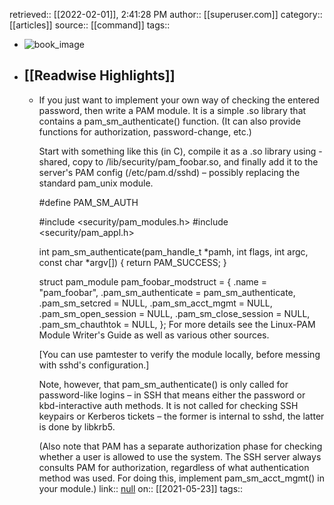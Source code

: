 retrieved:: [[2022-02-01]], 2:41:28 PM
              author:: [[superuser.com]]
              category:: [[articles]]
              source:: [[command]]
              tags::

- ![book_image](https://readwise-assets.s3.amazonaws.com/static/images/article0.00998d930354.png)
- ## [[Readwise Highlights]]
	- If you just want to implement your own way of checking the entered password, then write a PAM module. It is a simple .so library that contains a pam_sm_authenticate() function. (It can also provide functions for authorization, password-change, etc.)
	  
	  Start with something like this (in C), compile it as a .so library using -shared, copy to /lib/security/pam_foobar.so, and finally add it to the server's PAM config (/etc/pam.d/sshd) – possibly replacing the standard pam_unix module.
	  
	  #define PAM_SM_AUTH
	  
	  #include <security/pam_modules.h>
	  #include <security/pam_appl.h>
	  
	  int pam_sm_authenticate(pam_handle_t *pamh, int flags, int argc, const char *argv[]) {
	    return PAM_SUCCESS;
	  }
	  
	  struct pam_module pam_foobar_modstruct = {
	    .name                 = "pam_foobar",
	    .pam_sm_authenticate  = pam_sm_authenticate,
	    .pam_sm_setcred       = NULL,
	    .pam_sm_acct_mgmt     = NULL,
	    .pam_sm_open_session  = NULL,
	    .pam_sm_close_session = NULL,
	    .pam_sm_chauthtok     = NULL,
	  };
	  For more details see the Linux-PAM Module Writer's Guide as well as various other sources.
	  
	  [You can use pamtester to verify the module locally, before messing with sshd's configuration.]
	  
	  Note, however, that pam_sm_authenticate() is only called for password-like logins – in SSH that means either the password or kbd-interactive auth methods. It is not called for checking SSH keypairs or Kerberos tickets – the former is internal to sshd, the latter is done by libkrb5.
	  
	  (Also note that PAM has a separate authorization phase for checking whether a user is allowed to use the system. The SSH server always consults PAM for authorization, regardless of what authentication method was used. For doing this, implement pam_sm_acct_mgmt() in your module.)
	                link:: [null](null)
	                on:: [[2021-05-23]]
	                tags::